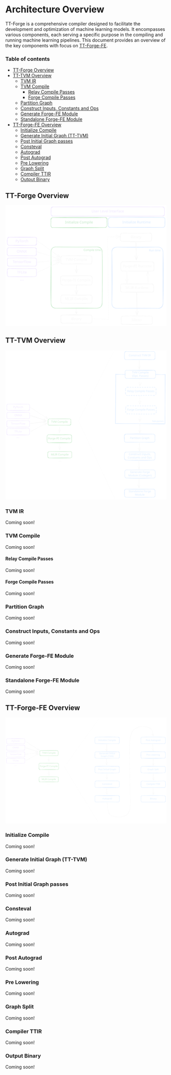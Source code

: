 # Architecture Overview

TT-Forge is a comprehensive compiler designed to facilitate the development and optimization of machine learning models. It encompasses various components, each serving a specific purpose in the compiling and running machine learning pipelines. This document provides an overview of the key components with focus on [TT-Forge-FE](https://github.com/tenstorrent/tt-forge-fe).

### Table of contents
- [TT-Forge Overview](#tt-forge-overview)
- [TT-TVM Overview](#tt-tvm-overview)
   - [TVM IR](#tvm-ir)
   - [TVM Compile](#tvm-compile)
     - [Relay Compile Passes](#relay-compile-passes)
     - [Forge Compile Passes](#forge-compile-passes)
   - [Partition Graph](#partition-graph)
   - [Construct Inputs, Constants and Ops](#construct-inputs-constants-and-ops)
   - [Generate Forge-FE Module](#generate-forge-fe-module)
   - [Standalone Forge-FE Module](#standalone-forge-fe-module)
- [TT-Forge-FE Overview](#tt-forge-fe-overview)
   - [Initialize Compile](#initialize-compile)
   - [Generate Initial Graph (TT-TVM)](#generate-initial-graph-tt-tvm)
   - [Post Initial Graph passes](#post-initial-graph-passes)
   - [Consteval](#consteval)
   - [Autograd](#autograd)
   - [Post Autograd](#post-autograd)
   - [Pre Lowering](#pre-lowering)
   - [Graph Split](#graph-split)
   - [Compiler TTIR](#compiler-ttir)
   - [Output Binary](#output-binary)

## TT-Forge Overview

![TT-Forge Overview](imgs/compiler_arch/tt-forge_overview.svg "TT-Forge Overview")

## TT-TVM Overview

![TT-TVM Overview](imgs/compiler_arch/tt-tvm_overview.svg "TT-TVM Overview")

### TVM IR

Coming soon!

### TVM Compile

Coming soon!

#### Relay Compile Passes

Coming soon!

#### Forge Compile Passes

Coming soon!

### Partition Graph

Coming soon!

### Construct Inputs, Constants and Ops

Coming soon!

### Generate Forge-FE Module

Coming soon!

### Standalone Forge-FE Module

Coming soon!

## TT-Forge-FE Overview

![Forge-FE Overview](imgs/compiler_arch/forge-fe_overview.svg "Forge-FE Overview")

### Initialize Compile

Coming soon!

### Generate Initial Graph (TT-TVM)

Coming soon!

### Post Initial Graph passes

Coming soon!

### Consteval

Coming soon!

### Autograd

Coming soon!

### Post Autograd

Coming soon!

### Pre Lowering

Coming soon!

### Graph Split

Coming soon!

### Compiler TTIR

Coming soon!

### Output Binary

Coming soon!
